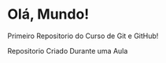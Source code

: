 # Olá, Mundo!
 Primeiro Repositorio do Curso de Git e GitHub!

 Repositorio Criado Durante uma Aula
